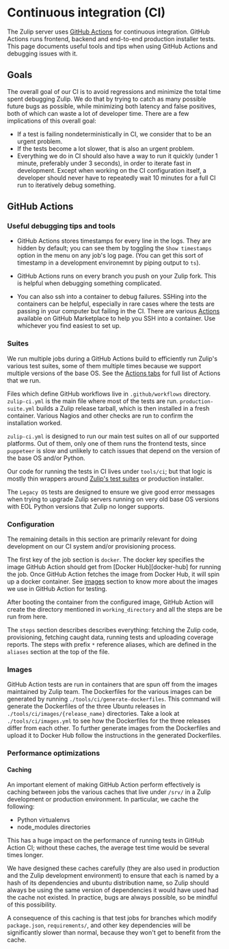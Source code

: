 # Continuous integration (CI)

The Zulip server uses [GitHub Actions](https://docs.github.com/en/actions) for continuous
integration. GitHub Actions runs frontend, backend and end-to-end production
installer tests. This page documents useful tools and tips when using
GitHub Actions and debugging issues with it.

## Goals

The overall goal of our CI is to avoid regressions and minimize the
total time spent debugging Zulip.  We do that by trying to catch as
many possible future bugs as possible, while minimizing both latency
and false positives, both of which can waste a lot of developer time.
There are a few implications of this overall goal:

* If a test is failing nondeterministically in CI, we consider that to
be an urgent problem.
* If the tests become a lot slower, that is also an urgent problem.
* Everything we do in CI should also have a way to run it quickly
(under 1 minute, preferably under 3 seconds), in order to iterate fast
in development. Except when working on the CI configuration itself, a
developer should never have to repeatedly wait 10 minutes for a full CI
run to iteratively debug something.

## GitHub Actions

### Useful debugging tips and tools

* GitHub Actions stores timestamps for every line in the logs. They
are hidden by default; you can see them by toggling the `Show
timestamps` option in the menu on any job's log page.  (You can get
this sort of timestamp in a development environemnt by piping output
to `ts`).

* GitHub Actions runs on every branch you push on your Zulip fork.
This is helpful when debugging something complicated.

* You can also ssh into a container to debug failures.  SSHing into
the containers can be helpful, especially in rare cases where the
tests are passing in your computer but failing in the CI. There are
various
[Actions](https://github.com/marketplace?type=actions&query=debug+ssh)
available on GitHub Marketplace to help you SSH into a container. Use
whichever you find easiest to set up.

### Suites

We run multiple jobs during a GitHub Actions build to efficiently run
Zulip's various test suites, some of them multiple times because we
support multiple versions of the base OS. See the [Actions
tabs](https://github.com/zulip/zulip/actions) for full list of Actions
that we run.

Files which define GitHub workflows live in `.github/workflows` directory.
`zulip-ci.yml` is the main file where most of the tests are run.
`production-suite.yml` builds a Zulip release tarball, which is
then installed in a fresh container. Various Nagios and other
checks are run to confirm the installation worked.

`zulip-ci.yml` is designed to run our main test suites on all of our
supported platforms. Out of them, only one of them runs the frontend
tests, since `puppeteer` is slow and unlikely to catch issues that
depend on the version of the base OS and/or Python.

Our code for running the tests in CI lives under `tools/ci`; but that
logic is mostly thin wrappers around [Zulip's test
suites](../testing/testing.md) or production installer.

The `Legacy OS` tests are designed to ensure we give good error
messages when trying to upgrade Zulip servers running on very old base
OS versions with EOL Python versions that Zulip no longer supports.

### Configuration

The remaining details in this section are primarily relevant for doing
development on our CI system and/or provisioning process.

The first key of the job section is `docker`. The docker key specifies
the image GitHub Action should get from [Docker Hub][docker-hub] for running
the job. Once GitHub Action fetches the image from Docker Hub, it will spin
up a docker container. See [images](#images) section to know more about
the images we use in GitHub Action for testing.

After booting the container from the configured image, GitHub Action will
create the directory mentioned in `working_directory` and all the
steps are be run from here.

The `steps` section describes describes everything: fetching the Zulip
code, provisioning, fetching caught data, running tests and uploading
coverage reports. The steps with prefix `*` reference aliases, which
are defined in the `aliases` section at the top of the file.

### Images

GitHub Action tests are run in containers that are spun off from the images
maintained by Zulip team. The Dockerfiles for the various images can be
generated by running `./tools/ci/generate-dockerfiles`. This command
will generate the Dockerfiles of the three Ubuntu releases in
`./tools/ci/images/{release_name}` directories. Take a look at
`./tools/ci/images.yml` to see how the Dockerfiles for the three
releases differ from each other. To further generate images from the
Dockerfiles and upload it to Docker Hub follow the instructions in the
generated Dockerfiles.

### Performance optimizations

#### Caching

An important element of making GitHub Action perform effectively is caching
between jobs the various caches that live under `/srv/` in a Zulip
development or production environment.  In particular, we cache the
following:

* Python virtualenvs
* node_modules directories

This has a huge impact on the performance of running tests in GitHub Action
CI; without these caches, the average test time would be several times
longer.

We have designed these caches carefully (they are also used in
production and the Zulip development environment) to ensure that each
is named by a hash of its dependencies and ubuntu distribution name,
so Zulip should always be using the same version of dependencies it
would have used had the cache not existed.  In practice, bugs are
always possible, so be mindful of this possibility.

A consequence of this caching is that test jobs for branches which
modify `package.json`, `requirements/`, and other key dependencies
will be significantly slower than normal, because they won't get to
benefit from the cache.
